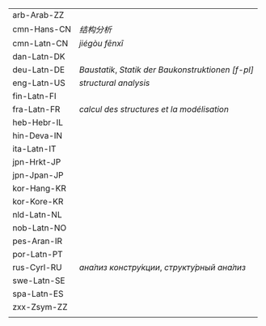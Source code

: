 | | |
|-|-|
| arb-Arab-ZZ |  |
| cmn-Hans-CN | _结构分析_ |
| cmn-Latn-CN | _jiégòu fēnxī_ |
| dan-Latn-DK |  |
| deu-Latn-DE | _Baustatik_, _Statik der Baukonstruktionen [f-pl]_ |
| eng-Latn-US | _structural analysis_ |
| fin-Latn-FI |  |
| fra-Latn-FR | _calcul des structures et la modélisation_ |
| heb-Hebr-IL |  |
| hin-Deva-IN |  |
| ita-Latn-IT |  |
| jpn-Hrkt-JP |  |
| jpn-Jpan-JP |  |
| kor-Hang-KR |  |
| kor-Kore-KR |  |
| nld-Latn-NL |  |
| nob-Latn-NO |  |
| pes-Aran-IR |  |
| por-Latn-PT |  |
| rus-Cyrl-RU | _ана́лиз констру́кции_, _структу́рный ана́лиз_ |
| swe-Latn-SE |  |
| spa-Latn-ES |  |
| zxx-Zsym-ZZ |  |
|  |  |

